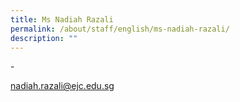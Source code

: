 ```yaml
---
title: Ms Nadiah Razali
permalink: /about/staff/english/ms-nadiah-razali/
description: ""
---
```

\-

[nadiah.razali@ejc.edu.sg](mailto:nadiah.razali@ejc.edu.sg)